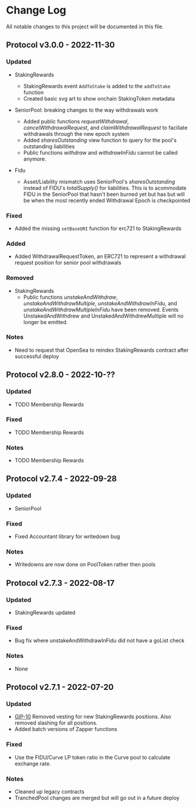 # Change Log

All notable changes to this project will be documented in this file.

## Protocol v3.0.0 - 2022-11-30

### Updated

- StakingRewards
  - StakingRewards event `AddToStake` is added to the `addToStake` function
  - Created basic svg art to show onchain StakingToken metadata

- SeniorPool: breaking changes to the way withdrawals work
  - Added public functions _requestWithdrawal_, _cancelWithdrawalRequest_, and _claimWithdrawalRequest_ to
    faciliate withdrawals through the new epoch system
  - Added _sharesOutstanding_ view function to query for the pool's outstanding liabilities
  - Public functions _withdraw_ and _withdrawInFidu_ cannot be called anymore.

- Fidu
  - Asset/Liability mismatch uses SeniorPool's _sharesOutstanding_ instead of FIDU's _totalSupply()_
    for liabilities. This is to acommodate FIDU in the SeniorPool that hasn't been burned yet but has
    but will be when the most recently ended Withdrawal Epoch is checkpointed

### Fixed

- Added the missing `setBaseURI` function for erc721 to StakingRewards

### Added

- Added WithdrawalRequestToken, an ERC721 to represent a withdrawal request position for senior pool
  withdrawals

### Removed

- StakingRewards
  - Public functions _unstakeAndWithdraw_, _unstakeAndWithdrawMultiple_, _unstakeAndWithdrawInFidu_,
    and _unstakeAndWithdrawMultipleInFidu_ have been removed. Events UnstakedAndWithdrew and
    UnstakedAndWithdrewMultiple will no longer be emitted.


### Notes

- Need to request that OpenSea to reindex StakingRewards contract after successful deploy

## Protocol v2.8.0 - 2022-10-??

### Updated

- TODO Membership Rewards

### Fixed

- TODO Membership Rewards

### Notes

- TODO Membership Rewards

## Protocol v2.7.4 - 2022-09-28

### Updated

- SeniorPool

### Fixed

- Fixed Accountant library for writedown bug

### Notes

- Writedowns are now done on PoolToken rather then pools

## Protocol v2.7.3 - 2022-08-17

### Updated

- StakingRewards updated

### Fixed

- Bug fix where unstakeAndWithdrawInFidu did not have a goList check

### Notes

- None

## Protocol v2.7.1 - 2022-07-20

### Updated

- [GIP-10](https://gov.goldfinch.finance/t/gip-10-remove-12-month-vesting-requirement-for-senior-pool-liquidity-mining/912#summary-1)
  Removed vesting for new StakingRewards positions. Also removed slashing for all positions.
- Added batch versions of Zapper functions

### Fixed

- Use the FIDU/Curve LP token ratio in the Curve pool to calculate exchange rate.

### Notes

- Cleaned up legacy contracts
- TranchedPool changes are merged but will go out in a future deploy
